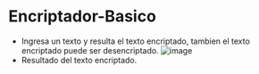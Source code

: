 # Encriptador-Basico
* Ingresa un texto y resulta el texto encriptado, tambien el texto encriptado puede ser desencriptado.
![image](https://user-images.githubusercontent.com/65676970/192085053-ce1d66f5-307f-43d2-8e50-b329c32d2e78.png)
* Resultado del texto encriptado.